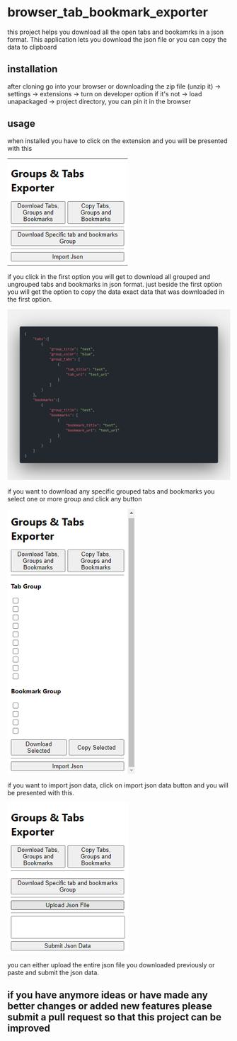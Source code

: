 # browser_tab_bookmark_exporter

this project helps you download all the open tabs and bookamrks in a json format. This application lets you 
download the json file or you  can copy the data to clipboard

## installation

after cloning go into your browser or downloading the zip file (unzip it)  -> settings -> extensions -> turn on developer option if it's not -> load unapackaged -> project directory,  you can pin it in the browser

## usage

when installed you have to click on the extension and you will be presented with this

![normal.png](./readme_img/normal.png)

if you click in the first option you will get to download all grouped and ungrouped tabs and bookmarks in json format. just beside the first option you will get the option to copy the data 
exact data that was downloaded in the first option.

![json.png](./readme_img/code.png)

if you want to download any specific grouped tabs and bookmarks you select one or more group and click any button

![specific.png](./readme_img/specific.png)

if you want to import json data, click on import json data button and you will be presented with this.

![specific.png](./readme_img/import.png)

you can either upload the entire json file you downloaded previously or paste and submit the json data.

## if you have anymore ideas or have made any better changes or added new features please submit a pull request so that this project can be improved